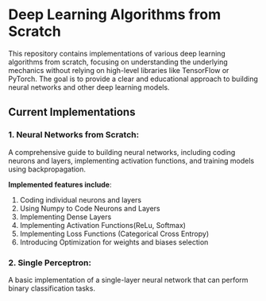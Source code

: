 # Deep Learning Algorithms from Scratch

This repository contains implementations of various deep learning algorithms from scratch, focusing on understanding the underlying mechanics without relying on high-level libraries like TensorFlow or PyTorch. The goal is to provide a clear and educational approach to building neural networks and other deep learning models.

## Current Implementations

### **1. Neural Networks from Scratch**: <br>
A comprehensive guide to building neural networks, including coding neurons and layers, implementing activation functions, and training models using backpropagation. 
<br>

**Implemented features include**:
1. Coding individual neurons and layers
2. Using Numpy to Code Neurons and Layers
3. Implementing Dense Layers
4. Implementing Activation Functions(ReLu, Softmax)
5. Implementing Loss Functions (Categorical Cross Entropy)
6. Introducing Optimization for weights and biases selection

### **2. Single Perceptron**: <br>
 A basic implementation of a single-layer neural network that can perform binary classification tasks.